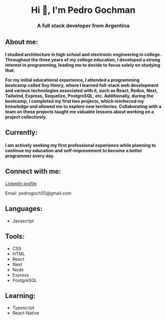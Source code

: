 <h1 align="center">Hi 👋, I'm Pedro Gochman</h1>
<h3 align="center">A full stack developer from Argentina</h3>

<h2>About me:</h2>
<h4>I studied architecture in high school and electronic engineering in college. Throughout the three years of my college education, I developed a strong interest in programming, leading me to decide to focus solely on studying that.

For my initial educational experience, I attended a programming bootcamp called Soy Henry, where I learned full-stack web development and various technologies associated with it, such as React, Redux, Next, Tailwind, Express, Sequelize, PostgreSQL, etc. Additionally, during the bootcamp, I completed my first two projects, which reinforced my knowledge and allowed me to explore new territories. Collaborating with a team on these projects taught me valuable lessons about working on a project collectively.
</h4>

<h2>Currently:</h2>
<h4>I am actively seeking my first professional experience while planning to continue my education and self-improvement to become a better programmer every day.</h4>

<h2 align="left">Connect with me:</h2>
<p align="left">
<a href="https://linkedin.com/in/pedro-gochman" target="blank">Linkedin profile</a>
</p>
<p>Email: pedrogoch55@gmail.com</p>

<h2 align="left">Languages:</h2>
<p></p>
<ul>
  <li>Javascript</li>
</ul>
<h2>Tools: </h2>
<ul>
  <li>CSS</li>
  <li>HTML</li>
  <li>React</li>
  <li>Next</li>
  <li>Node</li>
  <li>Express</li>
  <li>PostgreSQL</li>
</ul>

<h2>Learning:</h2>
<ul>
  <li>Typescript</li>
  <li>React-Native</li>
</ul>
